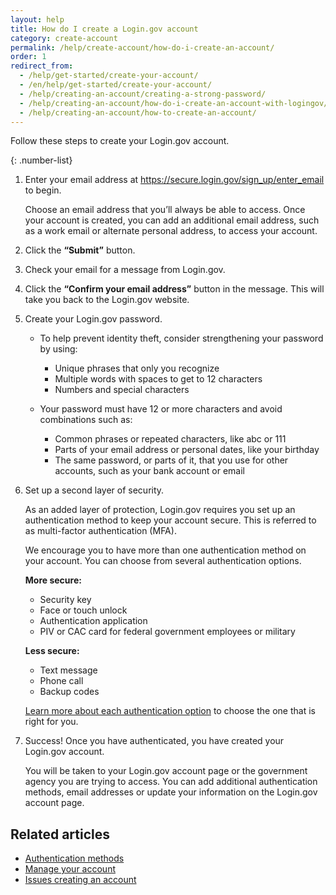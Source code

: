 ```yaml
---
layout: help
title: How do I create a Login.gov account
category: create-account
permalink: /help/create-account/how-do-i-create-an-account/
order: 1
redirect_from:
  - /help/get-started/create-your-account/
  - /en/help/get-started/create-your-account/
  - /help/creating-an-account/creating-a-strong-password/
  - /help/creating-an-account/how-do-i-create-an-account-with-logingov/
  - /help/creating-an-account/how-to-create-an-account/
---
```

Follow these steps to create your Login.gov account.

{: .number-list}

1. Enter your email address at <https://secure.login.gov/sign_up/enter_email> to begin.

   Choose an email address that you’ll always be able to access. Once your account is created, you can add an additional email address, such as a work email or alternate personal address, to access your account.
2. Click the **“Submit”** button.
3. Check your email for a message from Login.gov.
4. Click the **“Confirm your email address”** button in the message. This will take you back to the Login.gov website.
5. Create your Login.gov password.

   * To help prevent identity theft, consider strengthening your password by using: 
     * Unique phrases that only you recognize 
     * Multiple words with spaces to get to 12 characters 
     * Numbers and special characters 


   * Your password must have 12 or more characters and avoid combinations such as:
     * Common phrases or repeated characters, like abc or 111
     * Parts of your email address or personal dates, like your birthday
     * The same password, or parts of it, that you use for other accounts, such as your bank account or email
6. Set up a second layer of security.

   As an added layer of protection, Login.gov requires you set up an authentication method to keep your account secure. This is referred to as multi-factor authentication (MFA).

   We encourage you to have more than one authentication method on your account. You can choose from several authentication options.

   **More secure:**

   * Security key
   * Face or touch unlock
   * Authentication application
   * PIV or CAC card for federal government employees or military

   **Less secure:**

   * Text message
   * Phone call
   * Backup codes

   [Learn more about each authentication option](/help/get-started/authentication-methods/) to choose the one that is right for you.
7. Success! Once you have authenticated, you have created your Login.gov account.

   You will be taken to your Login.gov account page or the government agency you are trying to access. You can add additional authentication methods, email addresses or update your information on the Login.gov account page.

## Related articles

* [Authentication methods](/help/get-started/authentication-methods/)
* [Manage your account](/help/manage-your-account/overview/)
* [Issues creating an account ]()
